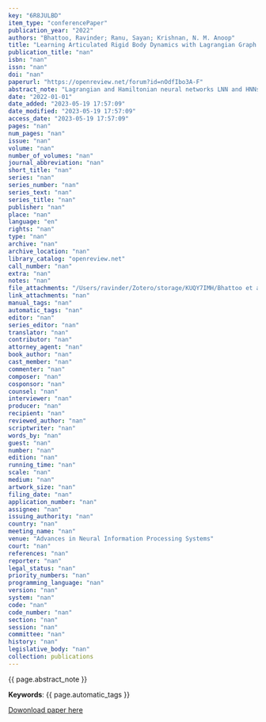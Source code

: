 ```yaml
---
key: "6R8JULBD"
item_type: "conferencePaper"
publication_year: "2022"
authors: "Bhattoo, Ravinder; Ranu, Sayan; Krishnan, N. M. Anoop"
title: "Learning Articulated Rigid Body Dynamics with Lagrangian Graph Neural Network"
publication_title: "nan"
isbn: "nan"
issn: "nan"
doi: "nan"
paperurl: "https://openreview.net/forum?id=nOdfIbo3A-F"
abstract_note: "Lagrangian and Hamiltonian neural networks LNN and HNNs, respectively) encode strong inductive biases that allow them to outperform other models of physical systems significantly. However, these models have, thus far, mostly been limited to simple systems such as pendulums and springs or a single rigid body such as a gyroscope or a rigid rotor. Here, we present a Lagrangian graph neural network (LGNN) that can learn the dynamics of articulated rigid bodies by exploiting their topology. We demonstrate the performance of LGNN by learning the dynamics of ropes, chains, and trusses with the bars modeled as rigid bodies. LGNN also exhibits generalizability---LGNN trained on chains with a few segments exhibits generalizability to simulate a chain with large number of links and arbitrary link length. We also show that the LGNN can simulate unseen hybrid systems including bars and chains, on which they have not been trained on. Specifically, we show that the LGNN can be used to model the dynamics of complex real-world structures such as the stability of tensegrity structures. Finally, we discuss the non-diagonal nature of the mass matrix and its ability to generalize in complex systems."
date: "2022-01-01"
date_added: "2023-05-19 17:57:09"
date_modified: "2023-05-19 17:57:09"
access_date: "2023-05-19 17:57:09"
pages: "nan"
num_pages: "nan"
issue: "nan"
volume: "nan"
number_of_volumes: "nan"
journal_abbreviation: "nan"
short_title: "nan"
series: "nan"
series_number: "nan"
series_text: "nan"
series_title: "nan"
publisher: "nan"
place: "nan"
language: "en"
rights: "nan"
type: "nan"
archive: "nan"
archive_location: "nan"
library_catalog: "openreview.net"
call_number: "nan"
extra: "nan"
notes: "nan"
file_attachments: "/Users/ravinder/Zotero/storage/KUQY7IMH/Bhattoo et al. - 2022 - Learning Articulated Rigid Body Dynamics with Lagr.pdf"
link_attachments: "nan"
manual_tags: "nan"
automatic_tags: "nan"
editor: "nan"
series_editor: "nan"
translator: "nan"
contributor: "nan"
attorney_agent: "nan"
book_author: "nan"
cast_member: "nan"
commenter: "nan"
composer: "nan"
cosponsor: "nan"
counsel: "nan"
interviewer: "nan"
producer: "nan"
recipient: "nan"
reviewed_author: "nan"
scriptwriter: "nan"
words_by: "nan"
guest: "nan"
number: "nan"
edition: "nan"
running_time: "nan"
scale: "nan"
medium: "nan"
artwork_size: "nan"
filing_date: "nan"
application_number: "nan"
assignee: "nan"
issuing_authority: "nan"
country: "nan"
meeting_name: "nan"
venue: "Advances in Neural Information Processing Systems"
court: "nan"
references: "nan"
reporter: "nan"
legal_status: "nan"
priority_numbers: "nan"
programming_language: "nan"
version: "nan"
system: "nan"
code: "nan"
code_number: "nan"
section: "nan"
session: "nan"
committee: "nan"
history: "nan"
legislative_body: "nan"
collection: publications
---
```




<!--  -->

{{ page.abstract_note }}

__Keywords__: {{ page.automatic_tags }}

[Dowonload paper here](https://openreview.net/forum?id=nOdfIbo3A-F)

